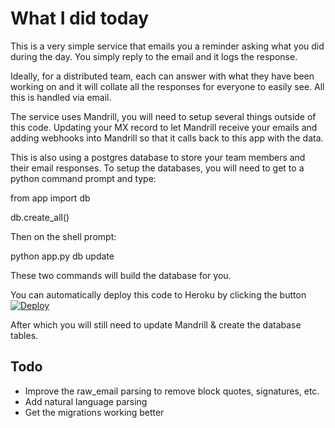 # What I did today

This is a very simple service that emails you a reminder asking what you did during the day. You simply reply to the email and it logs the response.

Ideally, for a distributed team, each can answer with what they have been working on and it will collate all the responses for everyone to easily see. All this is handled via email.

The service uses Mandrill, you will need to setup several things outside of this code. Updating your MX record to let Mandrill receive your emails and adding webhooks into Mandrill so that it calls back to this app with the data.

This is also using a postgres database to store your team members and their email responses. To setup the databases, you will need to get to a python command prompt and type:

from app import db

db.create_all()

Then on the shell prompt:

python app.py db update

These two commands will build the database for you.

You can automatically deploy this code to Heroku by clicking the button
[![Deploy](https://www.herokucdn.com/deploy/button.png)](https://heroku.com/deploy)

After which you will still need to update Mandrill & create the database tables.

## Todo
* Improve the raw_email parsing to remove block quotes, signatures, etc.
* Add natural language parsing
* Get the migrations working better